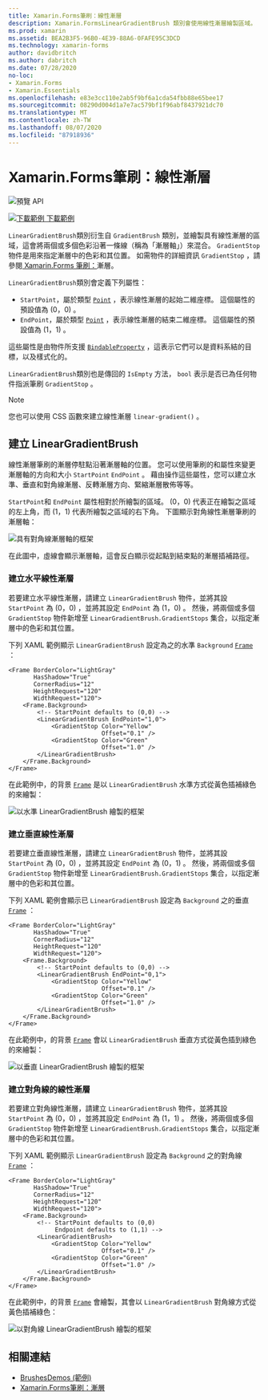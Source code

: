 ```yaml
---
title: Xamarin.Forms筆刷：線性漸層
description: Xamarin.FormsLinearGradientBrush 類別會使用線性漸層繪製區域。
ms.prod: xamarin
ms.assetid: BEA2B3F5-96B0-4E39-88A6-0FAFE95C3DCD
ms.technology: xamarin-forms
author: davidbritch
ms.author: dabritch
ms.date: 07/28/2020
no-loc:
- Xamarin.Forms
- Xamarin.Essentials
ms.openlocfilehash: e83e3cc110e2ab5f9bf6a1cda54fbb88e65bee17
ms.sourcegitcommit: 08290d004d1a7e7ac579bf1f96abf8437921dc70
ms.translationtype: MT
ms.contentlocale: zh-TW
ms.lasthandoff: 08/07/2020
ms.locfileid: "87918936"
---
```

# <a name="no-locxamarinforms-brushes-linear-gradients"></a>Xamarin.Forms筆刷：線性漸層

![預覽 API](~/media/shared/preview.png "此 API 目前是發行前版本")

[![下載範例](~/media/shared/download.png) 下載範例](https://docs.microsoft.com/samples/xamarin/xamarin-forms-samples/userinterface-brushdemos/)

`LinearGradientBrush`類別衍生自 `GradientBrush` 類別，並繪製具有線性漸層的區域，這會將兩個或多個色彩沿著一條線（稱為「漸層軸」）來混合。 `GradientStop`物件是用來指定漸層中的色彩和其位置。 如需物件的詳細資訊 `GradientStop` ，請參閱[ Xamarin.Forms 筆刷：](gradient.md)漸層。

`LinearGradientBrush`類別會定義下列屬性：

- `StartPoint`，屬於類型 [`Point`](xref:Xamarin.Forms.Point) ，表示線性漸層的起始二維座標。 這個屬性的預設值為 (0，0) 。
- `EndPoint`，屬於類型 [`Point`](xref:Xamarin.Forms.Point) ，表示線性漸層的結束二維座標。 這個屬性的預設值為 (1，1) 。

這些屬性是由物件所支援 [`BindableProperty`](xref:Xamarin.Forms.BindableProperty) ，這表示它們可以是資料系結的目標，以及樣式化的。

`LinearGradientBrush`類別也是傳回的 `IsEmpty` 方法， `bool` 表示是否已為任何物件指派筆刷 `GradientStop` 。

> [!NOTE]
> 您也可以使用 CSS 函數來建立線性漸層 `linear-gradient()` 。

## <a name="create-a-lineargradientbrush"></a>建立 LinearGradientBrush

線性漸層筆刷的漸層停駐點沿著漸層軸的位置。 您可以使用筆刷的和屬性來變更漸層軸的方向和大小 `StartPoint` `EndPoint` 。 藉由操作這些屬性，您可以建立水準、垂直和對角線漸層、反轉漸層方向、緊縮漸層散佈等等。

`StartPoint`和 `EndPoint` 屬性相對於所繪製的區域。  (0，0) 代表正在繪製之區域的左上角，而 (1，1) 代表所繪製之區域的右下角。 下圖顯示對角線性漸層筆刷的漸層軸：

![具有對角線漸層軸的框架](lineargradient-images/gradient-axis.png)

在此圖中，虛線會顯示漸層軸，這會反白顯示從起點到結束點的漸層插補路徑。

### <a name="create-a-horizontal-linear-gradient"></a>建立水平線性漸層

若要建立水平線性漸層，請建立 `LinearGradientBrush` 物件，並將其設 `StartPoint` 為 (0，0) ，並將其設定 `EndPoint` 為 (1，0) 。 然後，將兩個或多個 `GradientStop` 物件新增至 `LinearGradientBrush.GradientStops` 集合，以指定漸層中的色彩和其位置。

下列 XAML 範例顯示 `LinearGradientBrush` 設定為之的水準 `Background` [`Frame`](xref:Xamarin.Forms.Frame) ：

```xaml
<Frame BorderColor="LightGray"
       HasShadow="True"
       CornerRadius="12"
       HeightRequest="120"
       WidthRequest="120">
    <Frame.Background>
        <!-- StartPoint defaults to (0,0) -->
        <LinearGradientBrush EndPoint="1,0">
            <GradientStop Color="Yellow"
                          Offset="0.1" />
            <GradientStop Color="Green"
                          Offset="1.0" />
        </LinearGradientBrush>
    </Frame.Background>
</Frame>  
```

在此範例中，的背景 [`Frame`](xref:Xamarin.Forms.Frame) 是以 `LinearGradientBrush` 水準方式從黃色插補綠色的來繪製：

![以水準 LinearGradientBrush 繪製的框架](lineargradient-images/horizontal.png)

### <a name="create-a-vertical-linear-gradient"></a>建立垂直線性漸層

若要建立垂直線性漸層，請建立 `LinearGradientBrush` 物件，並將其設 `StartPoint` 為 (0，0) ，並將其設定 `EndPoint` 為 (0，1) 。 然後，將兩個或多個 `GradientStop` 物件新增至 `LinearGradientBrush.GradientStops` 集合，以指定漸層中的色彩和其位置。

下列 XAML 範例會顯示已 `LinearGradientBrush` 設定為 `Background` 之的垂直 [`Frame`](xref:Xamarin.Forms.Frame) ：

```xaml
<Frame BorderColor="LightGray"
       HasShadow="True"
       CornerRadius="12"
       HeightRequest="120"
       WidthRequest="120">
    <Frame.Background>
        <!-- StartPoint defaults to (0,0) -->    
        <LinearGradientBrush EndPoint="0,1">
            <GradientStop Color="Yellow"
                          Offset="0.1" />
            <GradientStop Color="Green"
                          Offset="1.0" />
        </LinearGradientBrush>
    </Frame.Background>
</Frame>
```

在此範例中，的背景 [`Frame`](xref:Xamarin.Forms.Frame) 會以 `LinearGradientBrush` 垂直方式從黃色插到綠色的來繪製：

![以垂直 LinearGradientBrush 繪製的框架](lineargradient-images/vertical.png)

### <a name="create-a-diagonal-linear-gradient"></a>建立對角線的線性漸層

若要建立對角線性漸層，請建立 `LinearGradientBrush` 物件，並將其設 `StartPoint` 為 (0，0) ，並將其設定 `EndPoint` 為 (1，1) 。 然後，將兩個或多個 `GradientStop` 物件新增至 `LinearGradientBrush.GradientStops` 集合，以指定漸層中的色彩和其位置。

下列 XAML 範例顯示 `LinearGradientBrush` 設定為 `Background` 之的對角線 [`Frame`](xref:Xamarin.Forms.Frame) ：

```xaml
<Frame BorderColor="LightGray"
       HasShadow="True"
       CornerRadius="12"
       HeightRequest="120"
       WidthRequest="120">
    <Frame.Background>
        <!-- StartPoint defaults to (0,0)      
             Endpoint defaults to (1,1) -->
        <LinearGradientBrush>
            <GradientStop Color="Yellow"
                          Offset="0.1" />
            <GradientStop Color="Green"
                          Offset="1.0" />
        </LinearGradientBrush>
    </Frame.Background>
</Frame>
```

在此範例中，的背景 [`Frame`](xref:Xamarin.Forms.Frame) 會繪製，其會以 `LinearGradientBrush` 對角線方式從黃色插補綠色：

![以對角線 LinearGradientBrush 繪製的框架](lineargradient-images/diagonal.png)

## <a name="related-links"></a>相關連結

- [BrushesDemos (範例) ](https://docs.microsoft.com/samples/xamarin/xamarin-forms-samples/userinterface-brushdemos/)
- [Xamarin.Forms筆刷：漸層](gradient.md)

